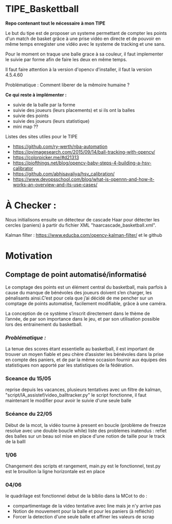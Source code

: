 # TIPE_Baskettball
**Repo contenant tout le nécessaire à mon TIPE**

Le but du tipe est de proposer un systeme permettant de compter les points d'un match de basket grâce à une prise vidéo en directe 
    et de pouvoir en même temps enregister une vidéo avec le systeme de tracking et une sans. 

Pour le moment on traque une balle grace à sa couleur, il faut implementer le suivie par forme afin
    de faire les deux en même temps.

Il faut faire attention à la version d'opencv d'installer, il faut la version 4.5.4.60

Problématique : 
    Comment liberer de la mêmoire humaine ?

**Ce qui reste à implémenter :**
* suivie de la balle par la forme 
* suivie des joueurs (leurs placements) et si ils ont la balles
* suivie des points 
* suivie des joueurs (leurs statistique)
* mini map ?? 

Listes des sites utiles pour le TIPE
- https://github.com/ry-werth/nba-automation
- https://pyimagesearch.com/2015/09/14/ball-tracking-with-opencv/
- https://colorpicker.me/#d21313
- https://piofthings.net/blog/opencv-baby-steps-4-building-a-hsv-calibrator
- https://github.com/abhisavaliya/hsv_calibration/
- https://www.devopsschool.com/blog/what-is-opennn-and-how-it-works-an-overview-and-its-use-cases/


# À Checker : 
Nous initialisons ensuite un détecteur de cascade Haar pour détecter les cercles (paniers) à partir du fichier XML "haarcascade_basketball.xml".

Kalman filter : https://www.educba.com/opencv-kalman-filter/
et le github
# Motivation

## Comptage de point automatisé/informatisé

Le comptage des points est un élément central du basketball, mais parfois à cause du manque de bénévoles des joueurs doivent s’en charger, les pénalisants ainsi.C’est pour cela que j’ai décidé de me pencher sur un comptage de points automatisé, facilement modifiable, grâce à une caméra. 

La conception de ce système s’inscrit directement dans le thème de l’année, de par son importance dans le jeu, et par son utilisation possible lors des entrainement du basketball. 


### *Problématique :*  
La tenue des scores étant essentielle au basketball, il est important de trouver un moyen fiable et peu chère d’assister les bénévoles dans la prise en compte des paniers, et de par la même occasion fournir aux équipes des statistiques non apporté par les statistiques de la fédération.


### Sceance du 15/05
reprise depuis les vacances, plusieurs tentatives avec un filtre de kalman, 
"script/IA_assistef/video_balltracker.py" le script fonctionne, il faut maintenant le modifier pour avoir le suivie d'une seule balle

### Scéance du 22/05 
Début de la mcot, la vidéo tourne à present en boucle (problème de freezze resolue avec une double boucle while)
liste des problemes inatendus : reflet des balles sur un beau sol
mise en place d'une notion de taille pour le track de la balll 

### 1/06
Changement des scripts et rangement, main.py est le fonctionnel, test.py est le brouillon 
la ligne horizontale est en place

### 04/06 
le quadrilage est fonctionnel
debut de la biblio dans la MCot 
to do : 
* compartimentage de la video tentative avec line mais je n'y arrive pas
* Notion de mouvement pour la balle et pour les paniers (à refléchir)
* Forcer la detection d'une seule balle et affiner les valeurs de scrap


